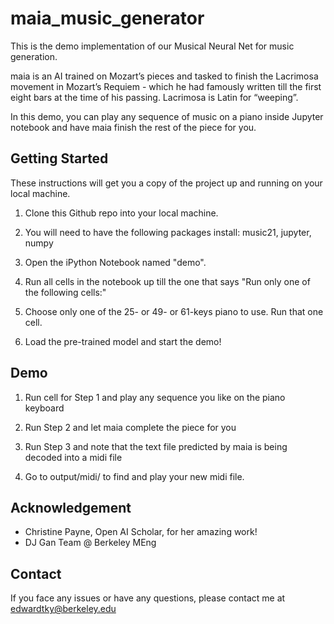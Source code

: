 # maia_music_generator

This is the demo implementation of our Musical Neural Net for music generation.

maia is an AI trained on Mozart’s pieces and tasked to finish the Lacrimosa movement in Mozart’s Requiem - which he had famously written till the first eight bars at the time of his passing. Lacrimosa is Latin for “weeping”.

In this demo, you can play any sequence of music on a piano inside Jupyter notebook and have maia finish the rest of the piece for you.

## Getting Started

These instructions will get you a copy of the project up and running on your local machine.

1. Clone this Github repo into your local machine.

2. You will need to have the following packages install: music21, jupyter, numpy

3. Open the iPython Notebook named "demo".

4. Run all cells in the notebook up till the one that says "Run only one of the following cells:"

5. Choose only one of the 25- or 49- or 61-keys piano to use. Run that one cell.

6. Load the pre-trained model and start the demo!

## Demo

1. Run cell for Step 1 and play any sequence you like on the piano keyboard

2. Run Step 2 and let maia complete the piece for you

3. Run Step 3 and note that the text file predicted by maia is being decoded into a midi file

4. Go to output/midi/ to find and play your new midi file.


## Acknowledgement

- Christine Payne, Open AI Scholar, for her amazing work!
- DJ Gan Team @ Berkeley MEng


## Contact

If you face any issues or have any questions, please contact me at edwardtky@berkeley.edu
